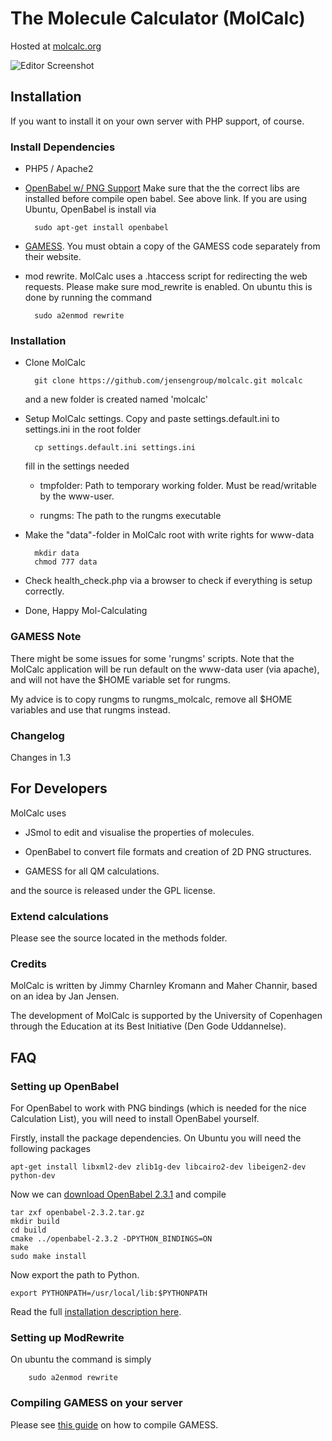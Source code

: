 
# The Molecule Calculator (MolCalc)

Hosted at [molcalc.org](http://molcalc.org)

![Editor Screenshot](https://raw.github.com/jensengroup/molcalc/master/manual/screenshots/molcalc_editor.png)


## Installation

If you want to install it on your own server with PHP support, of course.


### Install Dependencies

* PHP5 / Apache2

* [OpenBabel w/ PNG Support](http://openbabel.org/docs/dev/Installation/install.html)
  Make sure that the the correct libs are installed before compile open babel. See above link.
  If you are using Ubuntu, OpenBabel is install via

        sudo apt-get install openbabel


* [GAMESS](http://www.msg.ameslab.gov/gamess/). You must obtain a copy of the GAMESS code separately from their website.

* mod rewrite. MolCalc uses a .htaccess script for redirecting the web requests.
  Please make sure mod\_rewrite is enabled. On ubuntu this is done by running the command

        sudo a2enmod rewrite


### Installation

- Clone MolCalc

        git clone https://github.com/jensengroup/molcalc.git molcalc

  and a new folder is created named 'molcalc'


- Setup MolCalc settings.
  Copy and paste settings.default.ini to settings.ini in the root folder

        cp settings.default.ini settings.ini

   fill in the settings needed

   * tmpfolder: Path to temporary working folder. Must be read/writable by the www-user.

   * rungms: The path to the rungms executable


- Make the "data"-folder in MolCalc root with write rights for www-data

        mkdir data
        chmod 777 data

- Check health\_check.php via a browser to check if everything is setup correctly.

- Done, Happy Mol-Calculating

### GAMESS Note

There might be some issues for some 'rungms' scripts.
Note that the MolCalc application will be run default on the www-data user (via apache),
and will not have the $HOME variable set for rungms.

My advice is to copy rungms to rungms\_molcalc, remove all $HOME variables
and use that rungms instead.

### Changelog

Changes in 1.3


## For Developers

MolCalc uses

* JSmol to edit and visualise the properties of molecules.

* OpenBabel to convert file formats and creation of 2D PNG structures.

* GAMESS for all QM calculations.

and the source is released under the GPL license.

### Extend calculations

Please see the source located in the methods folder.

### Credits

MolCalc is written by Jimmy Charnley Kromann and Maher Channir, based on an idea by Jan Jensen.

The development of MolCalc is supported by the University of Copenhagen through the Education at its Best Initiative (Den Gode Uddannelse).


## FAQ

### Setting up OpenBabel

For OpenBabel to work with PNG bindings (which is needed for the nice Calculation List), you will need
to install OpenBabel yourself.

Firstly, install the package dependencies.
On Ubuntu you will need the following packages

    apt-get install libxml2-dev zlib1g-dev libcairo2-dev libeigen2-dev python-dev

Now we can [download OpenBabel 2.3.1](http://sourceforge.net/projects/openbabel/files/openbabel/2.3.2/openbabel-2.3.2.tar.gz/download) and compile

    tar zxf openbabel-2.3.2.tar.gz
    mkdir build
    cd build
    cmake ../openbabel-2.3.2 -DPYTHON_BINDINGS=ON
    make
    sudo make install

Now export the path to Python.

    export PYTHONPATH=/usr/local/lib:$PYTHONPATH

Read the full [installation description here](http://openbabel.org/docs/dev/Installation/install.html).

### Setting up ModRewrite

On ubuntu the command is simply

        sudo a2enmod rewrite


### Compiling GAMESS on your server

Please see [this guide](http://computerandchemistry.blogspot.dk/2014/02/compiling-and-setting-up-gamess.html) on how to compile GAMESS.


